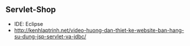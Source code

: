## Servlet-Shop

- IDE: Eclipse
- http://kenhlaptrinh.net/video-huong-dan-thiet-ke-website-ban-hang-su-dung-jsp-servlet-va-jdbc/